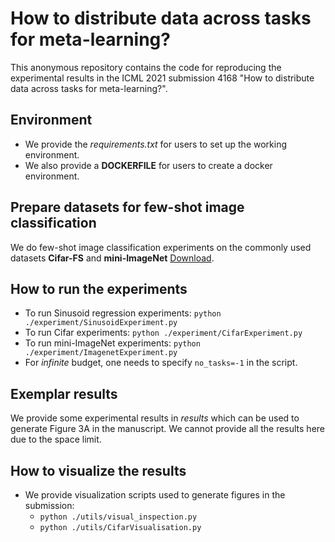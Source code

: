 # How to distribute data across tasks for meta-learning?
This anonymous repository contains the code for reproducing the experimental results in the ICML 2021 submission 4168 "How to distribute data across tasks for meta-learning?".
## Environment
* We provide the *requirements.txt* for users to set up the working environment.
* We also provide a **DOCKERFILE** for users to create a docker environment.
## Prepare datasets for few-shot image classification
We do few-shot image classification experiments on the commonly used datasets **Cifar-FS** and **mini-ImageNet** [Download](https://github.com/bertinetto/r2d2).
## How to run the experiments
* To run Sinusoid regression experiments:
`python ./experiment/SinusoidExperiment.py`
* To run Cifar experiments: 
`python ./experiment/CifarExperiment.py`
* To run mini-ImageNet experiments:
`python ./experiment/ImagenetExperiment.py`
* For *infinite* budget, one needs to specify `no_tasks=-1` in the script.

## Exemplar results
We provide some experimental results in *results* which can be used to generate Figure 3A in the manuscript. We cannot provide all the results here due to the space limit.

## How to visualize the results
* We provide visualization scripts used to generate figures in the submission:
  * `python ./utils/visual_inspection.py`
  * `python ./utils/CifarVisualisation.py`
  
